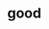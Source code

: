 # good
<!--summary: Good is the opposite of evil. Good is a concept of objective benefit, for example to the welfare of an individual or of society. Good may also simply mean that conduct that is legal. However, the specific definition of good in any particular context is relative to the general understanding of what is evil. In the context of ethics, the opposite of good is bad.-->